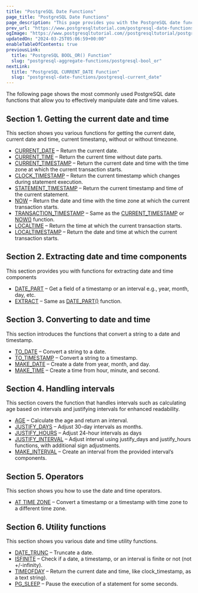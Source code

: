 ```yaml
---
title: "PostgreSQL Date Functions"
page_title: "PostgreSQL Date Functions"
page_description: "This page provides you with the PostgreSQL date functions that allow you to handle date and time data effectively."
prev_url: "https://www.postgresqltutorial.com/postgresql-date-functions/"
ogImage: "https://www.postgresqltutorial.com//postgresqltutorial/postgresql-date-functions.png"
updatedOn: "2024-03-25T05:06:59+00:00"
enableTableOfContents: true
previousLink: 
  title: "PostgreSQL BOOL_OR() Function"
  slug: "postgresql-aggregate-functions/postgresql-bool_or"
nextLink: 
  title: "PostgreSQL CURRENT_DATE Function"
  slug: "postgresql-date-functions/postgresql-current_date"
---
```





The following page shows the most commonly used PostgreSQL date functions that allow you to effectively manipulate date and time values.


## Section 1\. Getting the current date and time

This section shows you various functions for getting the current date, current date and time, current timestamp, without or without timezone.

* [CURRENT\_DATE](postgresql-date-functions/postgresql-current_date) – Return the current date.
* [CURRENT\_TIME](postgresql-date-functions/postgresql-current_time) – Return the current time without date parts.
* [CURRENT\_TIMESTAMP](postgresql-date-functions/postgresql-current_timestamp) – Return the current date and time with the time zone at which the current transaction starts.
* [CLOCK\_TIMESTAMP](postgresql-date-functions/postgresql-clock_timestamp) – Return the current timestamp which changes during statement execution.
* [STATEMENT\_TIMESTAMP](postgresql-date-functions/postgresql-statement_timestamp) – Return the current timestamp and time of the current statement.
* [NOW](postgresql-date-functions/postgresql-now) – Return the date and time with the time zone at which the current transaction starts.
* [TRANSACTION\_TIMESTAMP](postgresql-date-functions/postgresql-current_timestamp) – Same as the [CURRENT\_TIMESTAMP](postgresql-date-functions/postgresql-current_timestamp) or [NOW()](postgresql-date-functions/postgresql-now) function.
* [LOCALTIME](postgresql-date-functions/postgresql-localtime) – Return the time at which the current transaction starts.
* [LOCALTIMESTAMP](postgresql-date-functions/postgresql-localtimestamp) – Return the date and time at which the current transaction starts.

## Section 2\. Extracting date and time components

This section provides you with functions for extracting date and time components

* [DATE\_PART](postgresql-date-functions/postgresql-date_part) – Get a field of a timestamp or an interval e.g., year, month, day, etc.
* [EXTRACT](postgresql-date-functions/postgresql-extract) – Same as [DATE\_PART()](postgresql-date-functions/postgresql-date_part) function.

## Section 3\. Converting to date and time

This section introduces the functions that convert a string to a date and timestamp.

* [TO\_DATE](postgresql-date-functions/postgresql-to_date) – Convert a string to a date.
* [TO\_TIMESTAMP](postgresql-date-functions/postgresql-to_timestamp) – Convert a string to a timestamp.
* [MAKE\_DATE](postgresql-date-functions/postgresql-make_date) – Create a date from year, month, and day.
* [MAKE\_TIME](postgresql-date-functions/postgresql-make_time) – Create a time from hour, minute, and second.

## Section 4\. Handling intervals

This section covers the function that handles intervals such as calculating age based on intervals and justifying intervals for enhanced readability.

* [AGE](postgresql-date-functions/postgresql-age) – Calculate the age and return an interval.
* [JUSTIFY\_DAYS](postgresql-date-functions/postgresql-justify_days) – Adjust 30\-day intervals as months.
* [JUSTIFY\_HOURS](postgresql-date-functions/postgresql-justify_hours) – Adjust 24\-hour intervals as days
* [JUSTIFY\_INTERVAL](postgresql-date-functions/postgresql-justify_interval) – Adjust interval using justify\_days and justify\_hours functions, with additional sign adjustments.
* [MAKE\_INTERVAL](postgresql-date-functions/postgresql-make_interval) – Create an interval from the provided interval’s components.

## Section 5\. Operators

This section shows you how to use the date and time operators.

* [AT TIME ZONE](postgresql-date-functions/postgresql-at-time-zone) – Convert a timestamp or a timestamp with time zone to a different time zone.

## Section 6\. Utility functions

This section shows you various date and time utility functions.

* [DATE\_TRUNC](postgresql-date-functions/postgresql-date_trunc) – Truncate a date.
* [ISFINITE](postgresql-date-functions/postgresql-isfinite) – Check if a date, a timestamp, or an interval is finite or not (not \+/\-infinity).
* [TIMEOFDAY](postgresql-date-functions/postgresql-timeofday) – Return the current date and time, like clock\_timestamp, as a text string).
* [PG\_SLEEP](postgresql-date-functions/postgresql-pg_sleep) – Pause the execution of a statement for some seconds.
